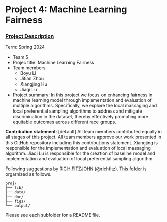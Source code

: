 # Project 4: Machine Learning Fairness

### [Project Description](doc/project4_desc.md)

Term: Spring 2024

+ Team 5
+ Projec title: Machine Learning Fairness
+ Team members
	+ Boyu Li
	+ Jitian Zhou
	+ Xiangjing Hu
	+ Jiaqi Lu
+ Project summary: In this project we focus on enhancing fairness in machine learning model through implementation and evaluation of multiple algorithms. Specifically, we explore the local massaging and local preferential sampling algorithms to address and mitigate discrimination in the dataset, thereby effectively promoting more equitable outcomes across different race groups.
	
**Contribution statement**: [default] All team members contributed equally in all stages of this project. All team members approve our work presented in this GitHub repository including this contributions statement. Xiangjing is responsible for the implementation and evaluation of local massaging algorithm. Jiaqi Lu is responsible for the creation of baseline model and implementation and evaluation of local preferential sampling algorithm.

Following [suggestions](http://nicercode.github.io/blog/2013-04-05-projects/) by [RICH FITZJOHN](http://nicercode.github.io/about/#Team) (@richfitz). This folder is orgarnized as follows.

```
proj/
├── lib/
├── data/
├── doc/
├── figs/
└── output/
```

Please see each subfolder for a README file.
